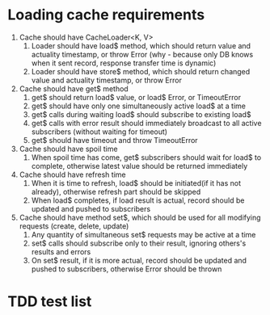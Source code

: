 # Loading cache requirements
1. Cache should have CacheLoader<K, V>
   1. Loader should have load$ method, which should return value and actuality timestamp, or throw Error (why - because only DB knows when it sent record, response transfer time is dynamic)
   1. Loader should have store$ method, which should return changed value and actuality timestamp, or throw Error
1. Cache should have get$ method
   1. get$ should return load$ value, or load$ Error, or TimeoutError
   1. get$ should have only one simultaneously active load$ at a time
   1. get$ calls during waiting load$ should subscribe to existing load$
   1. get$ calls with error result should immediately broadcast to all active subscribers (without waiting for timeout)
   1. get$ should have timeout and throw TimeoutError
1. Cache should have spoil time
   1. When spoil time has come, get$ subscribers should wait for load$ to complete, otherwise latest value should be returned immediately
1. Cache should have refresh time
   1. When it is time to refresh, load$ should be initiated(if it has not already), otherwise refresh part should be skipped
   1. When load$ completes, if load result is actual, record should be updated and pushed to subscribers
1. Cache should have method set$, which should be used for all modifying requests (create, delete, update)
   1. Any quantity of simultaneous set$ requests may be active at a time
   1. set$ calls should subscribe only to their result, ignoring others's results and errors
   1. On set$ result, if it is more actual, record should be updated and pushed to subscribers, otherwise Error should be thrown
# TDD test list
